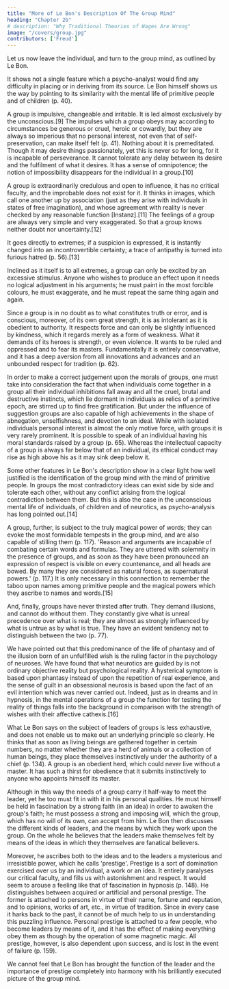 ```yaml
---
title: "More of Le Bon's Description Of The Group Mind"
heading: "Chapter 2b"
# description: "Why Traditional Theories of Wages Are Wrong"
image: "/covers/group.jpg"
contributors: ['Freud']
---
```



Let us now leave the individual, and turn to the group mind, as outlined by Le Bon. 

It shows not a single feature which a psycho-analyst would find any difficulty in placing or in deriving from its source. Le Bon himself shows us the way by pointing to its similarity with the mental life of primitive people and of children (p. 40).

A group is impulsive, changeable and irritable. It is led almost exclusively by the unconscious.[9] The impulses which a group obeys may according to circumstances be generous or cruel, heroic or cowardly, but they are always so imperious that no personal interest, not even that of self-preservation, can make itself felt (p. 41). Nothing about it is premeditated. Though it may desire things passionately, yet this is never so for long, for it is incapable of perseverance. It cannot tolerate any delay between its desire and the fulfilment of what it desires. It has a sense of omnipotence; the notion of impossibility disappears for the individual in a group.[10]

A group is extraordinarily credulous and open to influence, it has no critical faculty, and the improbable does not exist for it. It thinks in images, which call one another up by association (just as they arise with individuals in states of free imagination), and whose agreement with reality is never checked by any reasonable function [Instanz].[11] The feelings of a group are always very simple and very exaggerated. So that a group knows neither doubt nor uncertainty.[12]

It goes directly to extremes; if a suspicion is expressed, it is instantly changed into an incontrovertible certainty; a trace of antipathy is turned into furious hatred (p. 56).[13]

Inclined as it itself is to all extremes, a group can only be excited by an excessive stimulus. Anyone who wishes to produce an effect upon it needs no logical adjustment in his arguments; he must paint in the most forcible colours, he must exaggerate, and he must repeat the same thing again and again.

Since a group is in no doubt as to what constitutes truth or error, and is conscious, moreover, of its own great strength, it is as intolerant as it is obedient to authority. It respects force and can only be slightly influenced by kindness, which it regards merely as a form of weakness. What it demands of its heroes is strength, or even violence. It wants to be ruled and oppressed and to fear its masters. Fundamentally it is entirely conservative, and it has a deep aversion from all innovations and advances and an unbounded respect for tradition (p. 62).

In order to make a correct judgement upon the morals of groups, one must take into consideration the fact that when individuals come together in a group all their individual inhibitions fall away and all the cruel, brutal and destructive instincts, which lie dormant in individuals as relics of a primitive epoch, are stirred up to find free gratification. But under the influence of suggestion groups are also capable of high achievements in the shape of abnegation, unselfishness, and devotion to an ideal. While with isolated individuals personal interest is almost the only motive force, with groups it is very rarely prominent. It is possible to speak of an individual having his moral standards raised by a group (p. 65). Whereas the intellectual capacity of a group is always far below that of an individual, its ethical conduct may rise as high above his as it may sink deep below it.

Some other features in Le Bon's description show in a clear light how well justified is the identification of the group mind with the mind of primitive people. In groups the most contradictory ideas can exist side by side and tolerate each other, without any conflict arising from the logical contradiction between them. But this is also the case in the unconscious mental life of individuals, of children and of neurotics, as psycho-analysis has long pointed out.[14]

A group, further, is subject to the truly magical power of words; they can evoke the most formidable tempests in the group mind, and are also capable of stilling them (p. 117). 'Reason and arguments are incapable of combating certain words and formulas. They are uttered with solemnity in the presence of groups, and as soon as they have been pronounced an expression of respect is visible on every countenance, and all heads are bowed. By many they are considered as natural forces, as supernatural powers.' (p. 117.) It is only necessary in this connection to remember the taboo upon names among primitive people and the magical powers which they ascribe to names and words.[15]

And, finally, groups have never thirsted after truth. They demand illusions, and cannot do without them. They constantly give what is unreal precedence over what is real; they are almost as strongly influenced by what is untrue as by what is true. They have an evident tendency not to distinguish between the two (p. 77).

We have pointed out that this predominance of the life of phantasy and of the illusion born of an unfulfilled wish is the ruling factor in the psychology of neuroses. We have found that what neurotics are guided by is not ordinary objective reality but psychological reality. A hysterical symptom is based upon phantasy instead of upon the repetition of real experience, and the sense of guilt in an obsessional neurosis is based upon the fact of an evil intention which was never carried out. Indeed, just as in dreams and in hypnosis, in the mental operations of a group the function for testing the reality of things falls into the background in comparison with the strength of wishes with their affective cathexis.[16]

What Le Bon says on the subject of leaders of groups is less exhaustive, and does not enable us to make out an underlying principle so clearly. He thinks that as soon as living beings are gathered together in certain numbers, no matter whether they are a herd of animals or a collection of human beings, they place themselves instinctively under the authority of a chief (p. 134). A group is an obedient herd, which could never live without a master. It has such a thirst for obedience that it submits instinctively to anyone who appoints himself its master.

Although in this way the needs of a group carry it half-way to meet the leader, yet he too must fit in with it in his personal qualities. He must himself be held in fascination by a strong faith (in an idea) in order to awaken the group's faith; he must possess a strong and imposing will, which the group, which has no will of its own, can accept from him. Le Bon then discusses the different kinds of leaders, and the means by which they work upon the group. On the whole he believes that the leaders make themselves felt by means of the ideas in which they themselves are fanatical believers.

Moreover, he ascribes both to the ideas and to the leaders a mysterious and irresistible power, which he calls 'prestige'. Prestige is a sort of domination exercised over us by an individual, a work or an idea. It entirely paralyses our critical faculty, and fills us with astonishment and respect. It would seem to arouse a feeling like that of fascination in hypnosis (p. 148). He distinguishes between acquired or artificial and personal prestige. The former is attached to persons in virtue of their name, fortune and reputation, and to opinions, works of art, etc., in virtue of tradition. Since in every case it harks back to the past, it cannot be of much help to us in understanding this puzzling influence. Personal prestige is attached to a few people, who become leaders by means of it, and it has the effect of making everything obey them as though by the operation of some magnetic magic. All prestige, however, is also dependent upon success, and is lost in the event of failure (p. 159).

We cannot feel that Le Bon has brought the function of the leader and the importance of prestige completely into harmony with his brilliantly executed picture of the group mind.

